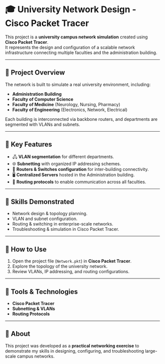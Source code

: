 # 🎓 University Network Design - Cisco Packet Tracer

This project is a **university campus network simulation** created using **Cisco Packet Tracer**.  
It represents the design and configuration of a scalable network infrastructure connecting multiple faculties and the administration building.

---

## 🔹 Project Overview
The network is built to simulate a real university environment, including:

- **Administration Building**  
- **Faculty of Computer Science**  
- **Faculty of Medicine** (Neurology, Nursing, Pharmacy)  
- **Faculty of Engineering** (Electronics, Network, Electrical)  

Each building is interconnected via backbone routers, and departments are segmented with VLANs and subnets.

---

## 🔹 Key Features
- 🖧 **VLAN segmentation** for different departments.  
- 🌐 **Subnetting** with organized IP addressing schemes.  
- 🔗 **Routers & Switches configuration** for inter-building connectivity.  
- 🖥️ **Centralized Servers** hosted in the Administration building.  
- 📡 **Routing protocols** to enable communication across all faculties.  

---

## 🔹 Skills Demonstrated
- Network design & topology planning.  
- VLAN and subnet configuration.  
- Routing & switching in enterprise-scale networks.  
- Troubleshooting & simulation in Cisco Packet Tracer.  

---

## 🚀 How to Use
1. Open the project file (`Network.pkt`) in **Cisco Packet Tracer**.  
2. Explore the topology of the university network.  
3. Review VLANs, IP addressing, and routing configurations.  

---

## 📌 Tools & Technologies
- **Cisco Packet Tracer**  
- **Subnetting & VLANs**  
- **Routing Protocols**  

---

## 📖 About
This project was developed as a **practical networking exercise** to demonstrate my skills in designing, configuring, and troubleshooting large-scale campus networks.
